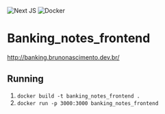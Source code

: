 ![Next JS](https://img.shields.io/badge/Next-black?style=for-the-badge&logo=next.js&logoColor=white)
![Docker](https://img.shields.io/badge/docker-%230db7ed.svg?style=for-the-badge&logo=docker&logoColor=white)

# Banking_notes_frontend
http://banking.brunonascimento.dev.br/

## Running 
1. ```docker build -t banking_notes_frontend .```
2. ```docker run -p 3000:3000 banking_notes_frontend```

